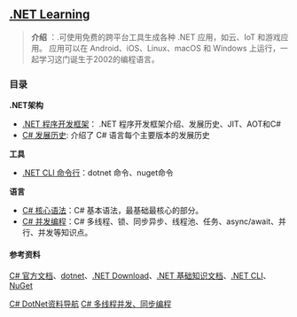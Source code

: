 ## [.NET Learning](#)
> **介绍** ：.可使用免费的跨平台工具生成各种 .NET 应用，如云、IoT 和游戏应用。 应用可以在 Android、iOS、Linux、macOS 和 Windows 上运行，一起学习这门诞生于2002的编程语言。


### 目录
**.NET架构**
- [.NET 程序开发框架](docs/dotnet)： .NET 程序开发框架介绍、发展历史、JIT、AOT和C#
- [C# 发展历史](https://learn.microsoft.com/zh-cn/dotnet/csharp/whats-new/csharp-version-history): 介绍了 C# 语言每个主要版本的发展历史

**工具**
- [.NET CLI 命令行](docs/dotnet-cli)：dotnet 命令、nuget命令

**语言**
- [C# 核心语法](docs/csharp)：C# 基本语法，最基础最核心的部分。
- [C# 并发编程](https://threads.whuanle.cn/)：C# 多线程、锁、同步异步、线程池、任务、async/await、并行、并发等知识点。

#### 参考资料
[C# 官方文档](https://learn.microsoft.com/zh-cn/dotnet/csharp)、[dotnet](https://dotnet.microsoft.com/zh-cn/)、[.NET Download](https://dotnet.microsoft.com/zh-cn/download/dotnet)、[.NET 基础知识文档](https://learn.microsoft.com/zh-cn/dotnet/fundamentals/)、[.NET CLI](https://learn.microsoft.com/zh-cn/dotnet/core/tools/)、[NuGet](https://learn.microsoft.com/zh-cn/nuget/what-is-nuget)

[C# DotNet资料导航](https://www.yuque.com/kanding/ktech/rxlby78p8c81opeh) [C# 多线程并发、同步编程](https://threads.whuanle.cn/)
